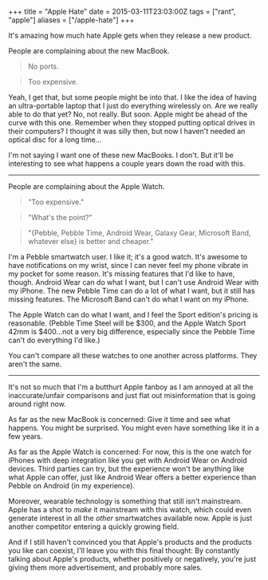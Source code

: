 +++
title = "Apple Hate"
date = 2015-03-11T23:03:00Z
tags = ["rant", "apple"]
aliases = ["/apple-hate"]
+++

It's amazing how much hate Apple gets when they release a new product.

People are complaining about the new MacBook.

>No ports.

>Too expensive.

Yeah, I get that, but some people might be into that. I like the idea of having an ultra-portable laptop that I just do everything wirelessly on. Are we really able to do that yet? No, not really. But soon. Apple might be ahead of the curve with this one. Remember when they stopped putting optical drives in their computers? I thought it was silly then, but now I haven't needed an optical disc for a long time...

I'm not saying I want one of these new MacBooks. I don't. But it'll be interesting to see what happens a couple years down the road with this.

---

People are complaining about the Apple Watch.

>"Too expensive."

>"What's the point?"

>"{Pebble, Pebble Time, Android Wear, Galaxy Gear, Microsoft Band, whatever else} is better and cheaper."

I'm a Pebble smartwatch user. I like it; it's a good watch. It's awesome to have notifications on my wrist, since I can never feel my phone vibrate in my pocket for some reason. It's missing features that I'd like to have, though. Android Wear can do what I want, but I can't use Android Wear with my iPhone. The new Pebble Time can do a lot of what I want, but it still has missing features. The Microsoft Band can't do what I want on my iPhone.

The Apple Watch can do what I want, and I feel the Sport edition's pricing is reasonable. (Pebble Time Steel will be $300, and the Apple Watch Sport 42mm is $400...not a very big difference, especially since the Pebble Time can't do everything I'd like.)

You can't compare all these watches to one another across platforms. They aren't the same.

---

It's not so much that I'm a butthurt Apple fanboy as I am annoyed at all the inaccurate/unfair comparisons and just flat out misinformation that is going around right now.

As far as the new MacBook is concerned: Give it time and see what happens. You might be surprised. You might even have something like it in a few years.

As far as the Apple Watch is concerned: For now, this is the one watch for iPhones with deep integration like you get with Android Wear on Android devices. Third parties can try, but the experience won't be anything like what Apple can offer, just like Android Wear offers a better experience than Pebble on Android (in my experience).

Moreover, wearable technology is something that still isn't mainstream. Apple has a shot to *make* it mainstream with this watch, which could even generate interest in all the *other* smartwatches available now. Apple is just another competitor entering a quickly growing field.

And if I still haven't convinced you that Apple's products and the products you like can coexist, I'll leave you with this final thought: By constantly talking about Apple's products, whether positively or negatively, you're just giving them more advertisement, and probably more sales.
